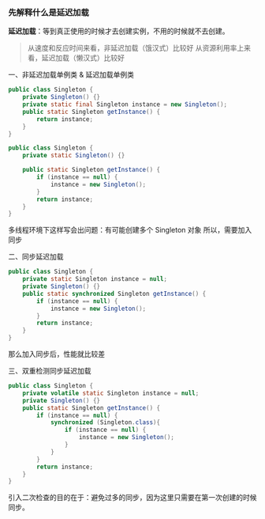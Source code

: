 ### 先解释什么是延迟加载

**延迟加载**：等到真正使用的时候才去创建实例，不用的时候就不去创建。

> 从速度和反应时间来看，非延迟加载（饿汉式）比较好
> 从资源利用率上来看，延迟加载（懒汉式）比较好

一、非延迟加载单例类 & 延迟加载单例类
```java
public class Singleton {
    private Singleton() {}
    private static final Singleton instance = new Singleton();
    public static Singleton getInstance() {
        return instance;
    }
}
```

```java
public class Singleton {
    private static Singleton() {}

    public static Singleton getInstance() {
        if (instance == null) {
            instance = new Singleton();
        }
        return instance;
    }
}
```

多线程环境下这样写会出问题：有可能创建多个 Singleton 对象
所以，需要加入同步

二、同步延迟加载
```java
public class Singleton {
    private static Singleton instance = null;
    private Singleton() {}
    public static synchronized Singleton getInstance() {
        if (instance == null) {
            instance = new Singleton();
        }
        return instance;
    }
}
```
那么加入同步后，性能就比较差

三、双重检测同步延迟加载
```java
public class Singleton {
    private volatile static Singleton instance = null;
    private Singleton() {}
    public static Singleton getInstance() {
        if (instance == null) {
            synchronized (Singleton.class){
                if (instance == null) {
                    instance = new Singleton();
                }
            }
        }
        return instance;
    }
}
```

引入二次检查的目的在于：避免过多的同步，因为这里只需要在第一次创建的时候同步。